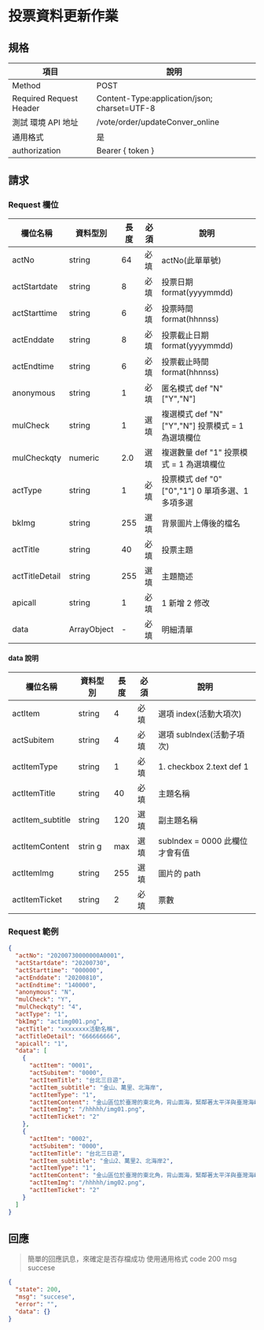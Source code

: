 # 投票資料更新作業

## 規格

| 項目                    | 說明                                         |
| ----------------------- | -------------------------------------------- |
| Method                  | POST                                         |
| Required Request Header | Content-Type:application/json; charset=UTF-8 |
| 測試 環境 API 地址      | /vote/order/updateConver_online              |
| 通用格式                | 是                                           |
| authorization           | Bearer { token }                             |

## 請求

### Request 欄位

| 欄位名稱       | 資料型別    | 長度 | 必須 | 說明                                               |
| -------------- | ----------- | ---- | ---- | -------------------------------------------------- |
| actNo          | string      | 64   | 必填 | actNo(此單單號)                                    |
| actStartdate   | string      | 8    | 必填 | 投票日期 format(yyyymmdd)                          |
| actStarttime   | string      | 6    | 必填 | 投票時間 format(hhnnss)                            |
| actEnddate     | string      | 8    | 必填 | 投票截止日期 format(yyyymmdd)                      |
| actEndtime     | string      | 6    | 必填 | 投票截止時間 format(hhnnss)                        |
| anonymous      | string      | 1    | 必填 | 匿名模式 def "N" ["Y","N"]                         |
| mulCheck       | string      | 1    | 選填 | 複選模式 def "N" ["Y","N"] 投票模式 = 1 為選填欄位 |
| mulCheckqty    | numeric     | 2.0  | 選填 | 複選數量 def "1" 投票模式 = 1 為選填欄位           |
| actType        | string      | 1    | 必填 | 投票模式 def "0" ["0","1"] 0 單項多選、1 多項多選  |
| bkImg          | string      | 255  | 選填 | 背景圖片上傳後的檔名                               |
| actTitle       | string      | 40   | 必填 | 投票主題                                           |
| actTitleDetail | string      | 255  | 選填 | 主題簡述                                           |
| apicall        | string      | 1    | 必填 | 1 新增 2 修改                                      |
| data           | ArrayObject | -    | 必填 | 明細清單                                           |

#### data 說明

| 欄位名稱         | 資料型別 | 長度 | 必須 | 說明                           |
| ---------------- | -------- | ---- | ---- | ------------------------------ |
| actItem          | string   | 4    | 必填 | 選項 index(活動大項次)         |
| actSubitem       | string   | 4    | 必填 | 選項 subIndex(活動子項次)      |
| actItemType      | string   | 1    | 必填 | 1. checkbox 2.text def 1       |
| actItemTitle     | string   | 40   | 必填 | 主題名稱                       |
| actItem_subtitle | string   | 120  | 選填 | 副主題名稱                     |
| actItemContent   | strin g  | max  | 選填 | subIndex = 0000 此欄位才會有值 |
| actItemImg       | string   | 255  | 選填 | 圖片的 path                    |
| actItemTicket    | string   | 2    | 必填 | 票數                           |

### Request 範例

```json
{
  "actNo": "20200730000000A0001",
  "actStartdate": "20200730",
  "actStarttime": "000000",
  "actEnddate": "20200810",
  "actEndtime": "140000",
  "anonymous": "N",
  "mulCheck": "Y",
  "mulCheckqty": "4",
  "actType": "1",
  "bkImg": "actimg001.png",
  "actTitle": "xxxxxxxx活動名稱",
  "actTitleDetail": "666666666",
  "apicall": "1",
  "data": [
    {
      "actItem": "0001",
      "actSubitem": "0000",
      "actItemTitle": "台北三日遊",
      "actItem_subtitle": "金山、萬里、北海岸",
      "actItemType": "1",
      "actItemContent": "金山區位於臺灣的東北角，背山面海，緊鄰著太平洋與臺灣海峽，舊名為「金包里」，是由平埔族社名翻譯而來的。 ... 由於此地三面環山，所以在日治時代，日本人保留了「金包里」的金字，改名為「金山」；而在光復後，依照原名改為「金山區」。",
      "actItemImg": "/hhhhh/img01.png",
      "actItemTicket": "2"
    },
    {
      "actItem": "0002",
      "actSubitem": "0000",
      "actItemTitle": "台北三日遊",
      "actItem_subtitle": "金山2、萬里2、北海岸2",
      "actItemType": "1",
      "actItemContent": "金山區位於臺灣的東北角，背山面海，緊鄰著太平洋與臺灣海峽，舊名為「金包里」，是由平埔族社名翻譯而來的。 ... 由於此地三面環山，所以在日治時代，日本人保留了「金包里」的金字，改名為「金山」；而在光復後，依照原名改為「金山區」。",
      "actItemImg": "/hhhhh/img02.png",
      "actItemTicket": "2"
    }
  ]
}
```

## 回應

> 簡單的回應訊息，來確定是否存檔成功
> 使用通用格式 code 200 msg succese

```json
{
  "state": 200,
  "msg": "succese",
  "error": "",
  "data": {}
}
```
